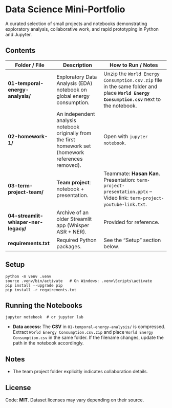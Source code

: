 # Data Science Mini-Portfolio

A curated selection of small projects and notebooks demonstrating exploratory analysis, collaborative work, and rapid prototyping in Python and Jupyter.

## Contents

| Folder / File | Description | How to Run / Notes |
|---|---|---|
| **01-temporal-energy-analysis/** | Exploratory Data Analysis (EDA) notebook on global energy consumption. | Unzip the `World Energy Consumption.csv.zip` file in the same folder and place **`World Energy Consumption.csv`** next to the notebook. |
| **02-homework-1/** | An independent analysis notebook originally from the first homework set (homework references removed). | Open with `jupyter notebook`. |
| **03-term-project-team/** | **Team project**: notebook + presentation. | Teammate: **Hasan Kan**. Presentation: `term-project-presentation.pptx` – Video link: `term-project-youtube-link.txt`. |
| **04-streamlit-whisper-ner-legacy/** | Archive of an older Streamlit app (Whisper ASR + NER). | Provided for reference. |
| **requirements.txt** | Required Python packages. | See the “Setup” section below. |

## Setup

    python -m venv .venv
    source .venv/bin/activate   # On Windows: .venv\Scripts\activate
    pip install --upgrade pip
    pip install -r requirements.txt

## Running the Notebooks

    jupyter notebook  # or jupyter lab

- **Data access:** The **CSV** in `01-temporal-energy-analysis/` is compressed. Extract `World Energy Consumption.csv.zip` and place `World Energy Consumption.csv` in the same folder. If the filename changes, update the path in the notebook accordingly.

## Notes
- The team project folder explicitly indicates collaboration details.

## License
Code: **MIT**. Dataset licenses may vary depending on their source.
